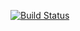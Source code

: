 [![Build Status](https://app.travis-ci.com/NikitchenkoE/servletlab.svg?branch=master)](https://app.travis-ci.com/NikitchenkoE/servletlab)
